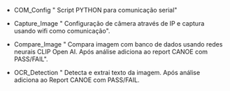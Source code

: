 - COM_Config
" Script PYTHON para comunicação serial"

- Capture_Image
" Configuração de câmera através de IP e captura usando wifi como comunicação".

- Compare_Image
" Compara imagem com banco de dados usando redes neurais CLIP Open AI. Após análise adiciona ao report CANOE com PASS/FAIL".

- OCR_Detection
" Detecta e extrai texto da imagem. Após análise adiciona ao Report CANOE com PASS/FAIL.
